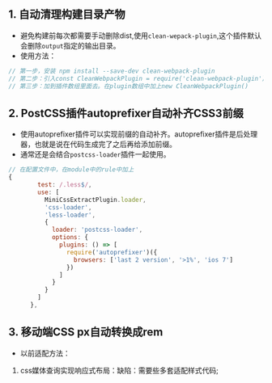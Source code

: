 ## 1. 自动清理构建目录产物
* 避免构建前每次都需要手动删除dist,使用`clean-wepack-plugin`,这个插件默认会删除`output`指定的输出目录。
* 使用方法：
```js
// 第一步，安装 npm install --save-dev clean-webpack-plugin
// 第二步：引入const CleanWebpackPlugin = require('clean-webpack-plugin')
// 第三步：加到插件数组里面去。在plugin数组中加上new CleanWebpackPlugin()
```
## 2. PostCSS插件autoprefixer自动补齐CSS3前缀
* 使用autoprefixer插件可以实现前缀的自动补齐。autoprefixer插件是后处理器，也就是说在代码生成完了之后再给添加前缀。
* 通常还是会结合`postcss-loader`插件一起使用。
```js
// 在配置文件中，在module中的rule中加上
{
        test: /.less$/,
        use: [
          MiniCssExtractPlugin.loader,
          'css-loader',
          'less-loader',
          {
            loader: 'postcss-loader',
            options: {
              plugins: () => [
                require('autoprefixer')({
                  browsers: ['last 2 version', '>1%', 'ios 7']
                })
              ]
            }
          }
        ]
      },
```
## 3. 移动端CSS px自动转换成rem
* 以前适配方法： 
1. css媒体查询实现响应式布局：缺陷：需要些多套适配样式代码;

